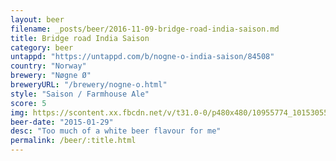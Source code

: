 ```yaml
---
layout: beer
filename: _posts/beer/2016-11-09-bridge-road-india-saison.md
title: Bridge road India Saison
category: beer
untappd: "https://untappd.com/b/nogne-o-india-saison/84508"
country: "Norway"
brewery: "Nøgne Ø"
breweryURL: "/brewery/nogne-o.html"
style: "Saison / Farmhouse Ale"
score: 5
img: https://scontent.xx.fbcdn.net/v/t31.0-0/p480x480/10955774_10153055726098745_2456265276299415480_o.jpg?_nc_cat=109&_nc_ht=scontent.xx&oh=438e38deead169346b48d8ed8d5d7278&oe=5C779EF4
beer-date: "2015-01-29"
desc: "Too much of a white beer flavour for me"
permalink: /beer/:title.html
---
```

